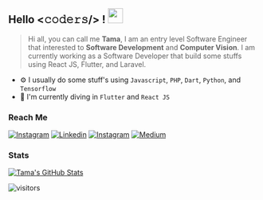 ## Hello <𝚌𝚘𝚍𝚎𝚛𝚜/> ! <img src="https://emojis.slackmojis.com/emojis/images/1531849430/4246/blob-sunglasses.gif?1531849430" width="30"/> 

> Hi all, you can call me **Tama**, I am an entry level Software Engineer that interested to **Software Development** and **Computer Vision**. I am currently working as a Software Developer that build some stuffs using React JS, Flutter, and Laravel.

- ⚙️ I usually do some stuff's using `Javascript`, `PHP`, `Dart`, `Python`, and `Tensorflow`
- 🌱 I'm currently diving in `Flutter` and `React JS` 

### Reach Me
[![Instagram](https://img.shields.io/badge/-@pratamays-E10098?style=flat-square&labelColor=gray&logo=instagram&logoColor=white&link=https://instagram.com/pratamays/)](https://instagram.com/pratamays/)
[![Linkedin](https://img.shields.io/badge/-pratamays-blue?style=flat-square&labelColor=gray&logo=Linkedin&logoColor=white&link=https://www.linkedin.com/in/pratamays/)](https://www.linkedin.com/in/pratamays/)
[![Instagram](https://img.shields.io/badge/-evanezcent.tech-2bbc8a?style=flat-square&labelColor=gray&logo=internet-explorer&logoColor=white&link=https://evanezcent.tech/)](http://evanezcent.tech/)
[![Medium](https://img.shields.io/badge/-pratamays-000000?style=flat-square&labelColor=gray&logo=medium&logoColor=white&link=https://pratamays.medium.com/)](https://pratamays.medium.com/)

### Stats
<a href="https://github.com/evanezent/evanezent">
  <img align="center" src="https://github-readme-stats.vercel.app/api?username=evanezent&show_icons=true&line_height=27&count_private=true&title_color=ffffff&text_color=c9cacc&icon_color=2bbc8a&bg_color=1d1f21" alt="Tama's GitHub Stats" />
</a>

![visitors](https://visitor-badge.laobi.icu/badge?page_id=evanezent.evanezent&bg_color=1d1f21)
